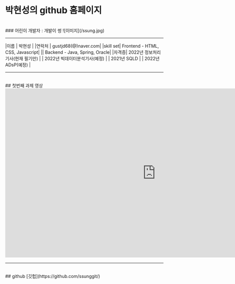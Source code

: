 # 박현성의 github 홈페이지
<br>
### 어린이 개발자 : 개발이 썽
![이미지](/ssung.jpg)
<br>
<hr>
|이름 | 박현성 |
|연락처 | gustjd68(@)naver.com|
|skill set| Frontend - HTML, CSS, Javascript|
|| Backend - Java, Spring, Oracle|
|자격증| 2022년 정보처리기사(현재 필기만) |
| 2022년 빅데이터분석기사(예정) |
| 2021년 SQLD |
| 2022년 ADsP(예정) |

<hr><br>
## 첫번째 과제 영상
<iframe width="956" height="538" src="https://www.youtube.com/embed/k9hp-p7_uBk" title="YouTube video player" frameborder="0" allow="accelerometer; autoplay; clipboard-write; encrypted-media; gyroscope; picture-in-picture" allowfullscreen></iframe>

<hr><br>
## github
[깃헙](https://github.com/ssunggit/)


<br><br>
